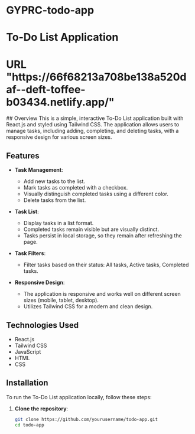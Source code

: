 # GYPRC-todo-app
# To-Do List Application
<h1>URL "https://66f68213a708be138a520daf--deft-toffee-b03434.netlify.app/" </h1>
## Overview
This is a simple, interactive To-Do List application built with React.js and styled using Tailwind CSS. The application allows users to manage tasks, including adding, completing, and deleting tasks, with a responsive design for various screen sizes.

## Features
- **Task Management**:
  - Add new tasks to the list.
  - Mark tasks as completed with a checkbox.
  - Visually distinguish completed tasks using a different color.
  - Delete tasks from the list.

- **Task List**:
  - Display tasks in a list format.
  - Completed tasks remain visible but are visually distinct.
  - Tasks persist in local storage, so they remain after refreshing the page.

- **Task Filters**:
  - Filter tasks based on their status: All tasks, Active tasks, Completed tasks.

- **Responsive Design**:
  - The application is responsive and works well on different screen sizes (mobile, tablet, desktop).
  - Utilizes Tailwind CSS for a modern and clean design.

## Technologies Used
- React.js
- Tailwind CSS
- JavaScript
- HTML
- CSS

## Installation

To run the To-Do List application locally, follow these steps:

1. **Clone the repository**:
   ```bash
   git clone https://github.com/yourusername/todo-app.git
   cd todo-app
